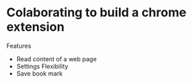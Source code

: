 # Colaborating to build a chrome extension
Features
- Read content of a web page
- Settings Flexibility 
- Save book mark

